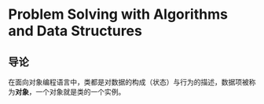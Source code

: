 # Problem Solving with Algorithms and Data Structures

## 导论

在面向对象编程语言中，类都是对数据的构成（状态）与行为的描述，数据项被称为**对象**，一个对象就是类的一个实例。